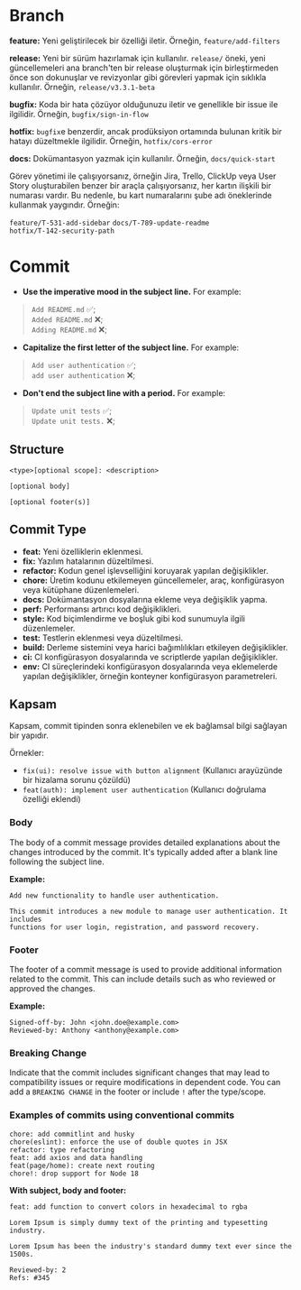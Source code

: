 # Branch

**feature:** Yeni geliştirilecek bir özelliği iletir. Örneğin,  `feature/add-filters`

**release:** Yeni bir sürüm hazırlamak için kullanılır.  `release/` öneki, yeni güncellemeleri ana branch'ten bir release oluşturmak için birleştirmeden önce son dokunuşlar ve revizyonlar gibi görevleri yapmak için sıklıkla kullanılır. Örneğin,  `release/v3.3.1-beta`

**bugfix:** Koda bir hata çözüyor olduğunuzu iletir ve genellikle bir issue ile ilgilidir. Örneğin,  `bugfix/sign-in-flow`

**hotfix:**  `bugfix`e benzerdir, ancak prodüksiyon ortamında bulunan kritik bir hatayı düzeltmekle ilgilidir. Örneğin,  `hotfix/cors-error`

**docs:** Dokümantasyon yazmak için kullanılır. Örneğin,  `docs/quick-start`

Görev yönetimi ile çalışıyorsanız, örneğin Jira, Trello, ClickUp veya User Story oluşturabilen benzer bir araçla çalışıyorsanız, her kartın ilişkili bir numarası vardır. Bu nedenle, bu kart numaralarını şube adı öneklerinde kullanmak yaygındır. Örneğin:

`feature/T-531-add-sidebar` 
 `docs/T-789-update-readme`  
 `hotfix/T-142-security-path`

# Commit
-   **Use the imperative mood in the subject line.**  For example:
    

> `Add README.md`  ✅;  
> `Added README.md`  ❌;  
> `Adding README.md`  ❌;  
>   

-   **Capitalize the first letter of the subject line.**  For example:

> `Add user authentication`  ✅;  
> `add user authentication`  ❌;  
>   

-   **Don't end the subject line with a period.**  For example:

> `Update unit tests`  ✅;  
> `Update unit tests.`  ❌;

## Structure

```
<type>[optional scope]: <description>

[optional body]

[optional footer(s)]
```
## Commit Type
-   **feat:** Yeni özelliklerin eklenmesi.
-   **fix:** Yazılım hatalarının düzeltilmesi.
-   **refactor:** Kodun genel işlevselliğini koruyarak yapılan değişiklikler.
-   **chore:** Üretim kodunu etkilemeyen güncellemeler, araç, konfigürasyon veya kütüphane düzenlemeleri.
-   **docs:** Dokümantasyon dosyalarına ekleme veya değişiklik yapma.
-   **perf:** Performansı artırıcı kod değişiklikleri.
-   **style:** Kod biçimlendirme ve boşluk gibi kod sunumuyla ilgili düzenlemeler.
-   **test:** Testlerin eklenmesi veya düzeltilmesi.
-   **build:** Derleme sistemini veya harici bağımlılıkları etkileyen değişiklikler.
-   **ci:** CI konfigürasyon dosyalarında ve scriptlerde yapılan değişiklikler.
-   **env:** CI süreçlerindeki konfigürasyon dosyalarında veya eklemelerde yapılan değişiklikler, örneğin konteyner konfigürasyon parametreleri.

## Kapsam

Kapsam, commit tipinden sonra eklenebilen ve ek bağlamsal bilgi sağlayan bir yapıdır.

Örnekler:

-   `fix(ui): resolve issue with button alignment` (Kullanıcı arayüzünde bir hizalama sorunu çözüldü)
-   `feat(auth): implement user authentication` (Kullanıcı doğrulama özelliği eklendi)

### Body

The body of a commit message provides detailed explanations about the changes introduced by the commit. It's typically added after a blank line following the subject line.

**Example:**  

```
Add new functionality to handle user authentication.

This commit introduces a new module to manage user authentication. It includes
functions for user login, registration, and password recovery.

```

### Footer

The footer of a commit message is used to provide additional information related to the commit. This can include details such as who reviewed or approved the changes.

**Example:**  

```
Signed-off-by: John <john.doe@example.com>
Reviewed-by: Anthony <anthony@example.com>

```

### Breaking Change

Indicate that the commit includes significant changes that may lead to compatibility issues or require modifications in dependent code. You can add a  `BREAKING CHANGE`  in the footer or include  `!`  after the type/scope.

### Examples of commits using conventional commits

```
chore: add commitlint and husky
chore(eslint): enforce the use of double quotes in JSX
refactor: type refactoring
feat: add axios and data handling
feat(page/home): create next routing
chore!: drop support for Node 18

```

**With subject, body and footer:**  

```
feat: add function to convert colors in hexadecimal to rgba

Lorem Ipsum is simply dummy text of the printing and typesetting industry.

Lorem Ipsum has been the industry's standard dummy text ever since the 1500s.

Reviewed-by: 2
Refs: #345
```
